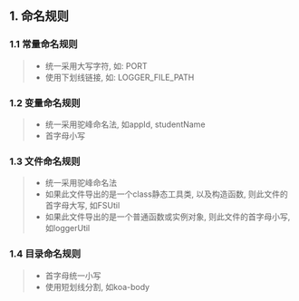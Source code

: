## 1. 命名规则

### 1.1 常量命名规则

> * 统一采用大写字符, 如: PORT
> * 使用下划线链接, 如: LOGGER_FILE_PATH

### 1.2 变量命名规则

> * 统一采用驼峰命名法, 如appId, studentName
> * 首字母小写

### 1.3 文件命名规则

> * 统一采用驼峰命名法
> * 如果此文件导出的是一个class静态工具类, 以及构造函数, 则此文件的首字母大写, 如FSUtil
> * 如果此文件导出的是一个普通函数或实例对象, 则此文件的首字母小写, 如loggerUtil

### 1.4 目录命名规则

> * 首字母统一小写
> * 使用短划线分割, 如koa-body